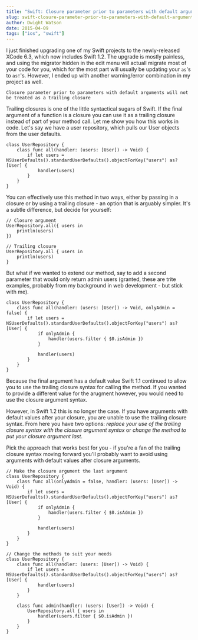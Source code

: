 ```yaml
---
title: "Swift: Closure parameter prior to parameters with default arguments will not be treated as a trailing closure"
slug: swift-closure-parameter-prior-to-parameters-with-default-arguments-will-not-be-treated-as-a-trailing-closure
author: Dwight Watson
date: 2015-04-09
tags: ["ios", "swift"]
---
```


I just finished upgrading one of my Swift projects to the newly-released XCode 6.3, which now includes Swift 1.2. The upgrade is mostly painless, and using the migrator hidden in the edit menu will actuall migrate most of your code for you, which for the most part will usually be updating your `as`'s to `as!`'s. However, I ended up with another warning/error combination in my project as well.

    Closure parameter prior to parameters with default arguments will not be treated as a trailing closure

Trailing closures is one of the little syntactical sugars of Swift. If the final argument of a function is a closure you can use it as a trailing closure instead of part of your method call. Let me show you how this works in code. Let's say we have a user repository, which pulls our User objects from the user defaults.

    class UserRepository {
        class func all(handler: (users: [User]) -> Void) {
            if let users = NSUserDefaults().standardUserDefaults().objectForKey("users") as? [User] {
                handler(users)
            }
        }
    }

You can effectively use this method in two ways, either by passing in a closure or by using a trailing closure - an option that is arguably simpler. It's a subtle difference, but decide for yourself:

    // Closure argument
    UserRepository.all({ users in
        println(users)
    })

    // Trailing closure
    UserRepository.all { users in
        println(users)
    }

But what if we wanted to extend our method, say to add a second parameter that would only return admin users (granted, these are trite examples, probably from my background in web development - but stick with me).

    class UserRepository {
        class func all(handler: (users: [User]) -> Void, onlyAdmin = false) {
            if let users = NSUserDefaults().standardUserDefaults().objectForKey("users") as? [User] {
                if onlyAdmin {
                    handler(users.filter { $0.isAdmin })
                }

                handler(users)
            }
        }
    }

Because the final argument has a default value Swift 1.1 continued to allow you to use the trailing closure syntax for calling the method. If you wanted to provide a different value for the arugment however, you would need to use the closure argument syntax.

However, in Swift 1.2 this is no longer the case. If you have arguments with default values after your closure, you are unable to use the trailing closure syntax. From here you have two options: _replace your use of the trailing closure syntax with the closure argument syntax_ or _change the method to put your closure argument last_.

Pick the approach that works best for you - if you're a fan of the trailing closure syntax moving forward you'll probably want to avoid using arguments with default values after closure arguments.

    // Make the closure argument the last argument
    class UserRepository {
        class func all(onlyAdmin = false, handler: (users: [User]) -> Void) {
            if let users = NSUserDefaults().standardUserDefaults().objectForKey("users") as? [User] {
                if onlyAdmin {
                    handler(users.filter { $0.isAdmin })
                }

                handler(users)
            }
        }
    }

    // Change the methods to suit your needs
    class UserRepository {
        class func all(handler: (users: [User]) -> Void) {
            if let users = NSUserDefaults().standardUserDefaults().objectForKey("users") as? [User] {
                handler(users)
            }
        }

        class func admin(handler: (users: [User]) -> Void) {
            UserRepository.all { users in
                handler(users.filter { $0.isAdmin })
            }
        }
    }
